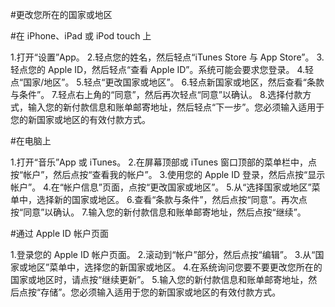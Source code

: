 
#更改您所在的国家或地区

#在 iPhone、iPad 或 iPod touch 上

1.打开“设置”App。 
2.轻点您的姓名，然后轻点“iTunes Store 与 App Store”。
3.轻点您的 Apple ID，然后轻点“查看 Apple ID”。系统可能会要求您登录。
4.轻点“国家/地区”。
5.轻点“更改国家或地区”。
6.轻点新国家或地区，然后查看“条款与条件”。
7.轻点右上角的“同意”，然后再次轻点“同意”以确认。
8.选择付款方式，输入您的新付款信息和账单邮寄地址，然后轻点“下一步”。您必须输入适用于您的新国家或地区的有效付款方式。


#在电脑上

1.打开“音乐”App 或 iTunes。
2.在屏幕顶部或 iTunes 窗口顶部的菜单栏中，点按“帐户”，然后点按“查看我的帐户”。 
3.使用您的 Apple ID 登录，然后点按“显示帐户”。
4.在“帐户信息”页面，点按“更改国家或地区”。
5.从“选择国家或地区”菜单中，选择新的国家或地区。
6.查看“条款与条件”，然后点按“同意”。再次点按“同意”以确认。
7.输入您的新付款信息和账单邮寄地址，然后点按“继续”。

#通过 Apple ID 帐户页面

1.登录您的 Apple ID 帐户页面。
2.滚动到“帐户”部分，然后点按“编辑”。 
3.从“国家或地区”菜单中，选择您的新国家或地区。
4.在系统询问您要不要更改您所在的国家或地区时，请点按“继续更新”。 
5.输入您的新付款信息和账单邮寄地址，然后点按“存储”。您必须输入适用于您的新国家或地区的有效付款方式。
